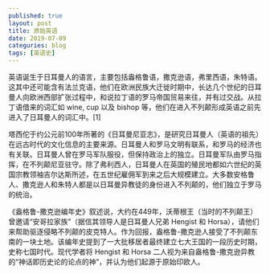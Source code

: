 ```yaml
---
published: true
layout: post
title: 原始英语
date: 2019-07-09
categuries: blog
tags: [英语史]
---
```


英语诞生于日耳曼人的语言，主要包括盎格鲁语，撒克逊语，弗里西语，朱特语。这其中还可能含有法兰克语，他们在欧洲民族大迁徙时期中，长达几个世纪的日耳曼人向欧洲西部扩张过程中，和说拉丁语的罗马帝国贸易来往，并有过交战。从拉丁语借来的词汇如 wine, cup 以及 bishop 等，他们在进入不列颠形成英语之前先进入了日耳曼人的词汇中。[1]

塔西佗于约公元前100年所著的《日耳曼尼亚志》，是研究日耳曼人（英语的祖先）在远古时代的文化信息的主要来源。日耳曼人和罗马文明有联系，和罗马的经济也有关联。日耳曼人曾在罗马军队服役，但保持政治上的独立。日耳曼军队由罗马指挥，在不列颠尼亚驻守。除了弗利西人，日耳曼人在英国的殖民地都如六世纪的英国宗教领袖吉尔达斯所述，在五世纪雇佣军到来之后大规模建立。大多数安格鲁人、撒克逊人和朱特人都是以日耳曼异教徒的身份进入不列颠的，他们独立于罗马的统治。

《盎格鲁-撒克逊编年史》叙述说，大约在449年，沃蒂根王（当时的不列颠王）曾邀请“安哥拉家族”（据信其领导人是日耳曼人兄弟 Hengist 和 Horsa），请他们来帮助驱逐侵略不列颠的皮克特人。作为回报，盎格鲁-撒克逊人接受了不列颠东南的一块土地。该编年史提到了一大批移居者最终建立七大王国的一段历史时期，史称七国时代。现代学者将 Hengist 和 Horsa 二人视为来自盎格鲁-撒克逊异教的“神话即历史论的论点的神”，并认为他们起源于原始印欧人。
